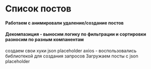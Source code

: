 # Список постов

#### Работаем с <TransitionGroup> анимировали удаление/создание постов
#### Декомпазиция - выносим логику по фильтрации и сортировки разносим по разным компанентам
создаем свои хуки
json placeholder
axios - воспользовались библиотекой для создания запросов
Загружаем посты с json placeholder